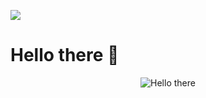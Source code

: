 <!--
**Grandnainconnu/grandnainconnu** is a ✨ _special_ ✨ repository because its `README.md` (this file) appears on your GitHub profile.

Here are some ideas to get you started:

- 🔭 I’m currently working on ...
- 🌱 I’m currently learning ...
- 👯 I’m looking to collaborate on ...
- 🤔 I’m looking for help with ...
- 💬 Ask me about ...
- 📫 How to reach me: ...
- 😄 Pronouns: ...
- ⚡ Fun fact: ...
-->

![](https://komarev.com/ghpvc/?username=Grandnainconnu&color=blueviolet)
<h1>Hello there 👋</h1>
<p align="center">
  <img src="https://thumbs.gfycat.com/BeneficialShamelessAmphiuma-max-1mb.gif?raw=true" alt="Hello there"/>
</p>
